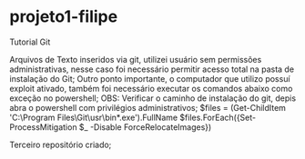 # projeto1-filipe
Tutorial Git

Arquivos de Texto inseridos via git, utilizei usuário sem permissões administrativas, nesse caso foi necessário permitir acesso total na pasta de instalação do Git;
Outro ponto importante, o computador que utilizo possuí exploit ativado, também foi necessário executar os comandos abaixo como exceção no powershell;
OBS: Verificar o caminho de instalação do git, depis abra o powershell com privilégios administrativos; 
$files = (Get-ChildItem 'C:\Program Files\Git\usr\bin\*.exe').FullName
$files.ForEach({Set-ProcessMitigation $_ -Disable ForceRelocateImages})

Terceiro repositório criado;